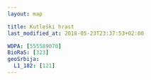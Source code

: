```yaml
---
layout: map

title: Kutleški hrast
last_modified_at: 2018-05-23T23:37:53+02:00

WDPA: [555589070]
BioRaS: [323]
geoSrbija:
  L1_182: [121]
---
```

